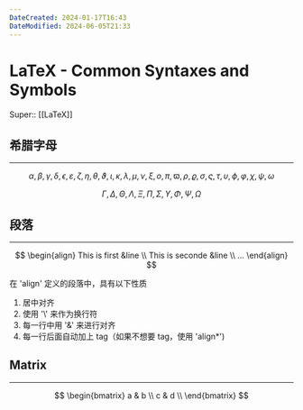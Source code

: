 ```yaml
---
DateCreated: 2024-01-17T16:43
DateModified: 2024-06-05T21:33
---
```

# LaTeX - Common Syntaxes and Symbols

Super:: [[LaTeX]]

## 希腊字母
---
$$\alpha, \beta, \gamma, \delta, \epsilon, \varepsilon, \zeta, \eta, \theta, \vartheta, \iota, \kappa, \lambda, \mu, \nu, \xi, o, \pi, \varpi, \rho, \varrho, \sigma, \varsigma, \tau, \upsilon, \phi, \varphi, \chi, \psi, \omega$$

$$\Gamma, \Delta, \Theta, \Lambda, \Xi, \Pi, \Sigma, \Upsilon, \Phi, \Psi, \Omega$$

## 段落
---
$$
\begin{align}
This is first &line \\
This is seconde &line \\
...
\end{align}
$$

在 'align' 定义的段落中，具有以下性质
1. 居中对齐
2. 使用 '\\' 来作为换行符
3. 每一行中用 '&' 来进行对齐
4. 每一行后面自动加上 tag（如果不想要 tag，使用 'align*')

## Matrix
---
$$
\begin{bmatrix}
    a & b \\
    c & d \\
\end{bmatrix}
$$
